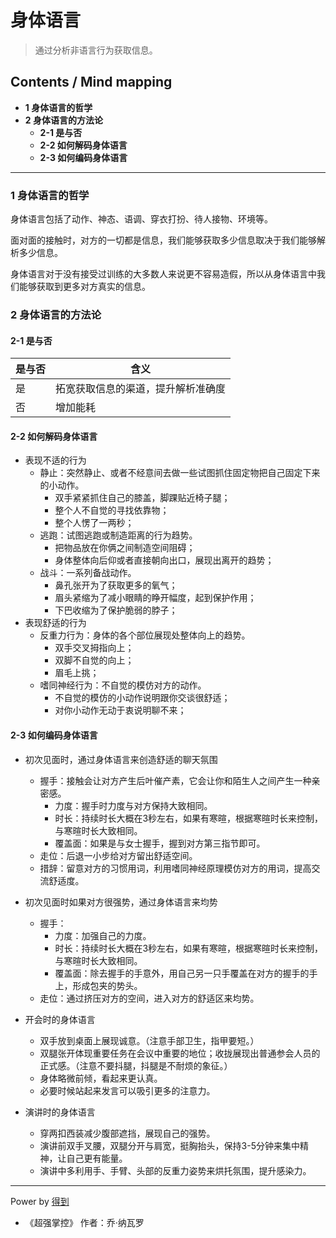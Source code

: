 # 身体语言
> 通过分析非语言行为获取信息。

## Contents / Mind mapping
- **1 身体语言的哲学**
- **2 身体语言的方法论**
  - **2-1 是与否**
  - **2-2 如何解码身体语言**
  - **2-3 如何编码身体语言**

---

### 1 身体语言的哲学

身体语言包括了动作、神态、语调、穿衣打扮、待人接物、环境等。

面对面的接触时，对方的一切都是信息，我们能够获取多少信息取决于我们能够解析多少信息。

身体语言对于没有接受过训练的大多数人来说更不容易造假，所以从身体语言中我们能够获取到更多对方真实的信息。



### 2 身体语言的方法论

#### 2-1 是与否

|是与否|含义|
|  --  | -- |
|是|拓宽获取信息的渠道，提升解析准确度|
|否|增加能耗|

#### 2-2 如何解码身体语言

- 表现不适的行为
  - 静止：突然静止、或者不经意间去做一些试图抓住固定物把自己固定下来的小动作。
    - 双手紧紧抓住自己的膝盖，脚踝贴近椅子腿；
    - 整个人不自觉的寻找依靠物；
    - 整个人愣了一两秒；
  - 逃跑：试图逃跑或制造距离的行为趋势。
    - 把物品放在你俩之间制造空间阻碍；
    - 身体整体向后仰或者直接朝向出口，展现出离开的趋势；
  - 战斗：一系列备战动作。
    - 鼻孔张开为了获取更多的氧气；
    - 眉头紧缩为了减小眼睛的睁开幅度，起到保护作用；
    - 下巴收缩为了保护脆弱的脖子；
- 表现舒适的行为
  - 反重力行为：身体的各个部位展现处整体向上的趋势。
    - 双手交叉拇指向上；
    - 双脚不自觉的向上；
    - 眉毛上挑；
  - 嗜同神经行为：不自觉的模仿对方的动作。
    - 不自觉的模仿的小动作说明跟你交谈很舒适；
    - 对你小动作无动于衷说明聊不来；

#### 2-3 如何编码身体语言

- 初次见面时，通过身体语言来创造舒适的聊天氛围
  - 握手：接触会让对方产生后叶催产素，它会让你和陌生人之间产生一种亲密感。
    - 力度：握手时力度与对方保持大致相同。
    - 时长：持续时长大概在3秒左右，如果有寒暄，根据寒暄时长来控制，与寒暄时长大致相同。
    - 覆盖面：如果是与女士握手，握到对方第三指节即可。
  - 走位：后退一小步给对方留出舒适空间。
  - 措辞：留意对方的习惯用词，利用嗜同神经原理模仿对方的用词，提高交流舒适度。
- 初次见面时如果对方很强势，通过身体语言来均势
  - 握手：
    - 力度：加强自己的力度。
    - 时长：持续时长大概在3秒左右，如果有寒暄，根据寒暄时长来控制，与寒暄时长大致相同。
    - 覆盖面：除去握手的手意外，用自己另一只手覆盖在对方的握手的手上，形成包夹的势头。
  - 走位：通过挤压对方的空间，进入对方的舒适区来均势。

- 开会时的身体语言
  - 双手放到桌面上展现诚意。（注意手部卫生，指甲要短。）
  - 双腿张开体现重要任务在会议中重要的地位；收拢展现出普通参会人员的正式感。（注意不要抖腿，抖腿是不耐烦的象征。）
  - 身体略微前倾，看起来更认真。
  - 必要时候站起来发言可以吸引更多的注意力。

- 演讲时的身体语言
    - 穿两扣西装减少腹部遮挡，展现自己的强势。
    - 演讲前双手叉腰，双腿分开与肩宽，挺胸抬头，保持3-5分钟来集中精神，让自己更有能量。
    - 演讲中多利用手、手臂、头部的反重力姿势来烘托氛围，提升感染力。



---
Power by [得到](https://www.igetget.com)
- 《超强掌控》 作者：乔·纳瓦罗
